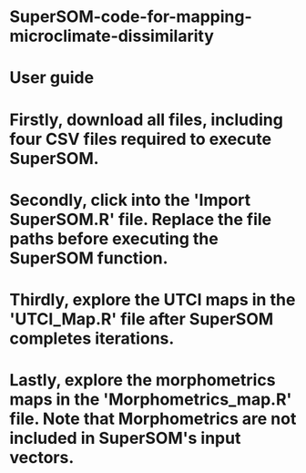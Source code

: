 # SuperSOM-code-for-mapping-microclimate-dissimilarity
# User guide
# Firstly, download all files, including four CSV files required to execute SuperSOM.
# Secondly, click into the 'Import SuperSOM.R' file. Replace the file paths before executing the SuperSOM function.
# Thirdly, explore the UTCI maps in the 'UTCI_Map.R' file after SuperSOM completes iterations.
# Lastly, explore the morphometrics maps in the 'Morphometrics_map.R' file. Note that Morphometrics are not included in SuperSOM's input vectors. 
